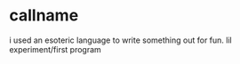 # callname
i used an esoteric language to write something out for fun. lil experiment/first program
